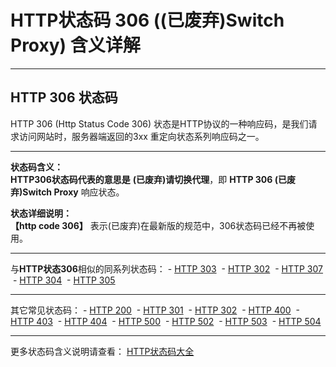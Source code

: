 # HTTP状态码 306 ((已废弃)Switch Proxy) 含义详解

---

## HTTP 306 状态码

HTTP 306 (Http Status Code 306) 状态是HTTP协议的一种响应码，是我们请求访问网站时，服务器端返回的3xx 重定向状态系列响应码之一。

---

**状态码含义：**  
**HTTP306状态码代表的意思是** **(已废弃)请切换代理**，即 **HTTP 306 (已废弃)Switch Proxy** 响应状态。

**状态详细说明：**  
**【http code 306】** 表示(已废弃)在最新版的规范中，306状态码已经不再被使用。

  

---

与**HTTP状态306**相似的同系列状态码： - [HTTP 303](https://seo.juziseo.com/doc/http_code/303 "HTTP 303详细说明")
 - [HTTP 302](https://seo.juziseo.com/doc/http_code/302 "HTTP 302详细说明")
 - [HTTP 307](https://seo.juziseo.com/doc/http_code/307 "HTTP 307详细说明")
 - [HTTP 304](https://seo.juziseo.com/doc/http_code/304 "HTTP 304详细说明")
 - [HTTP 305](https://seo.juziseo.com/doc/http_code/305 "HTTP 305详细说明")

---

其它常见状态码： - [HTTP 200](https://seo.juziseo.com/doc/http_code/200 "HTTP 200详细说明")
 - [HTTP 301](https://seo.juziseo.com/doc/http_code/301 "HTTP 301详细说明")
 - [HTTP 302](https://seo.juziseo.com/doc/http_code/302 "HTTP 302详细说明")
 - [HTTP 400](https://seo.juziseo.com/doc/http_code/400 "HTTP 400详细说明")
 - [HTTP 403](https://seo.juziseo.com/doc/http_code/403 "HTTP 403详细说明")
 - [HTTP 404](https://seo.juziseo.com/doc/http_code/404 "HTTP 404详细说明")
 - [HTTP 500](https://seo.juziseo.com/doc/http_code/500 "HTTP 500详细说明")
 - [HTTP 502](https://seo.juziseo.com/doc/http_code/502 "HTTP 502详细说明")
 - [HTTP 503](https://seo.juziseo.com/doc/http_code/503 "HTTP 503详细说明")
 - [HTTP 504](https://seo.juziseo.com/doc/http_code/504 "HTTP 504详细说明")

---

更多状态码含义说明请查看： [HTTP状态码大全](https://seo.juziseo.com/doc/http_code/)